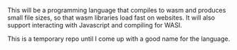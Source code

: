 This will be a programming language that compiles to wasm and produces small file sizes, so that wasm libraries load fast on websites. It will also support interacting with Javascript and compiling for WASI.

This is a temporary repo until I come up with a good name for the language.


